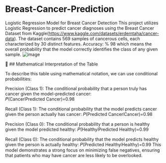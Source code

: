 # Breast-Cancer-Prediction
Logistic Regression Model for Breast Cancer Detection
This project utilizes Logistic Regression to predict cancer diagnoses using the Breast Cancer Dataset from Kaggle(https://www.kaggle.com/datasets/erdemtaha/cancer-data). The dataset contains 569 samples of cancerous cells, each characterized by 30 distinct features.
Accuracy: % 98 which means the overall probability that the model correctly identifies the class of any given sample. ![image](https://github.com/user-attachments/assets/70e20228-9b3b-4b80-9a48-59620f37fc1f)


🧠 ## Mathematical Interpretation of the Table

To describe this table using mathematical notation, we can use conditional probabilities:

Precision (Class 1): The conditional probability that a person truly has cancer given the model-predicted cancer:
𝑃(Cancer∣Predicted Cancer)=0.98

Recall (Class 1): The conditional probability that the model predicts cancer given the person actually has cancer:
𝑃(Predicted Cancer∣Cancer)=0.98

Precision (Class 0): The conditional probability that a person is healthy given the model predicted healthy:
𝑃(Healthy∣Predicted Healthy)=0.99

Recall (Class 0): The conditional probability that the model predicts healthy given the person is actually healthy:
𝑃(Predicted Healthy∣Healthy)=0.99
This model demonstrates a strong focus on minimizing false negatives, ensuring that patients who may have cancer are less likely to be overlooked.

